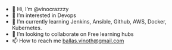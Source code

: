- 👋 Hi, I’m @vinocrazzzy
- 👀 I’m interested in Devops
- 🌱 I’m currently learning Jenkins, Ansible, Github, AWS, Docker, Kubernetes.
- 💞️ I’m looking to collaborate on Free learning hubs
- 📫 How to reach me ballas.vinoth@gmail.com

<!---
vinocrazzzy/vinocrazzzy is a ✨ special ✨ repository because its `README.md` (this file) appears on your GitHub profile.
You can click the Preview link to take a look at your changes.
--->
